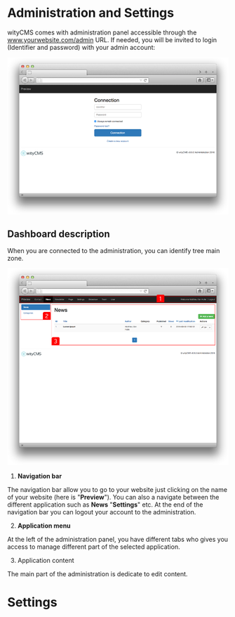 # Administration and Settings

wityCMS comes with administration panel accessible through the www.yourwebsite.com/admin URL. If needed, you will be invited to login (Identifier and password) with your admin account: 

![](connect-01.png)

## Dashboard description

When you are connected to the administration, you can identify tree main zone. 

![](admin-01.png)

1. **Navigation bar**

The navigation bar allow you to go to your website just clicking on the name of your website (here is "**Preview**"). You can also a navigate between the different application such as **News** "**Settings**" etc. 
At the end of the navigation bar you can logout your account to the administration. 

2. **Application menu**

At the left of the administration panel, you have different tabs who gives you access to manage different part of the selected application.

3. Application content

The main part of the administration is dedicate to edit content.  



# Settings


